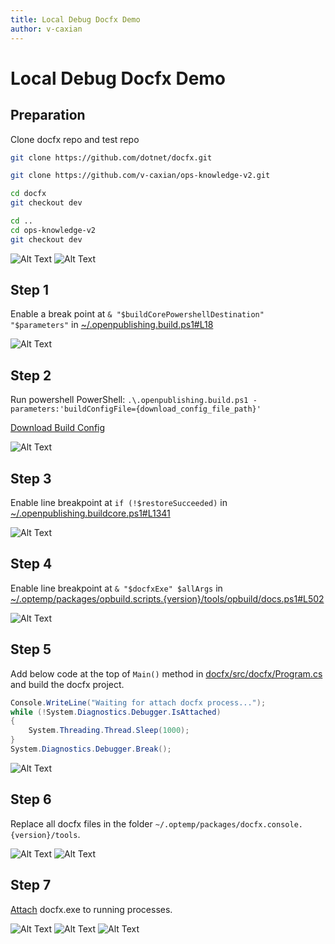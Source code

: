 ```yaml
---
title: Local Debug Docfx Demo
author: v-caxian
---
```


# Local Debug Docfx Demo

## Preparation

Clone docfx repo and test repo

```bash
git clone https://github.com/dotnet/docfx.git

git clone https://github.com/v-caxian/ops-knowledge-v2.git

cd docfx
git checkout dev

cd ..
cd ops-knowledge-v2
git checkout dev
```

![Alt Text](./images/local-debug-docfx-demo/0.png)
![Alt Text](./images/local-debug-docfx-demo/0.1.png)

## Step 1

Enable a break point at `& "$buildCorePowershellDestination" "$parameters"` in [~/.openpublishing.build.ps1#L18](https://dev.azure.com/ceapex/Engineering/_git/OpenPublishing.Build?path=%2FLibraries%2FMsBuildDebuggerProject%2F.openpublishing.build.ps1&version=GBdevelop&line=18&lineEnd=18&lineStartColumn=1&lineEndColumn=58&lineStyle=plain)

![Alt Text](./images/local-debug-docfx-demo/1.png)

## Step 2

Run powershell PowerShell: `.\.openpublishing.build.ps1 -parameters:'buildConfigFile={download_config_file_path}'`

[Download Build Config](https://dev.azure.com/ceapex/Engineering/_git/OpenPublishing.Build?path=%2FDocs%2FLocal-Build.md&_a=preview)

![Alt Text](./images/local-debug-docfx-demo/2.png)

## Step 3

Enable line breakpoint at `if (!$restoreSucceeded)` in [~/.openpublishing.buildcore.ps1#L1341](https://dev.azure.com/ceapex/Engineering/_git/OpenPublishing.Build?path=%2FLibraries%2FMsBuildDebuggerProject%2F.openpublishing.buildcore.ps1&version=GBdevelop&line=1341&lineEnd=1341&lineStartColumn=1&lineEndColumn=28&lineStyle=plain)

![Alt Text](./images/local-debug-docfx-demo/3.png)

## Step 4

Enable line breakpoint at `& "$docfxExe" $allArgs` in [~/.optemp/packages/opbuild.scripts.{version}/tools/opbuild/docs.ps1#L502](https://dev.azure.com/ceapex/Engineering/_git/OpenPublishing.Build?path=%2FLibraries%2FMsBuildDebuggerProject%2Fopbuild%2Fdocs.ps1&version=GBdevelop&line=502&lineEnd=502&lineStartColumn=1&lineEndColumn=27&lineStyle=plain)

![Alt Text](./images/local-debug-docfx-demo/4.png)

## Step 5

Add below code at the top of `Main()` method in [docfx/src/docfx/Program.cs](https://github.com/dotnet/docfx/blob/dev/src/docfx/Program.cs) and build the docfx project.

```cs
Console.WriteLine("Waiting for attach docfx process...");
while (!System.Diagnostics.Debugger.IsAttached)
{
    System.Threading.Thread.Sleep(1000);
}
System.Diagnostics.Debugger.Break();
```

![Alt Text](./images/local-debug-docfx-demo/5.png)

## Step 6

Replace all docfx files in the folder `~/.optemp/packages/docfx.console.{version}/tools`.

![Alt Text](./images/local-debug-docfx-demo/6.1.png)
![Alt Text](./images/local-debug-docfx-demo/6.2.png)

## Step 7

[Attach](https://docs.microsoft.com/visualstudio/debugger/attach-to-running-processes-with-the-visual-studio-debugger?view=vs-2019) docfx.exe to running processes.

![Alt Text](./images/local-debug-docfx-demo/7.1.png)
![Alt Text](./images/local-debug-docfx-demo/7.2.png)
![Alt Text](./images/local-debug-docfx-demo/7.3.png)
